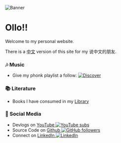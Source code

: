 ![Banner](https://camo.githubusercontent.com/b3e83470024a21f6aed1c18c1d3c148440b64d4068d78cbdbd90dff494207685/68747470733a2f2f692e696d6775722e636f6d2f4f4955305744492e706e67)

# Ollo!!

Welcome to my personal website.

There is a [中文](https://zh.koon.dev) version of this site for my 说中文的朋友.

### 🎶 Music

-   Give my phonk playlist a follow: [![Discover](https://img.shields.io/badge/Discover-40%20roll-purple?style=plastic&logo=Spotify&link=https://open.spotify.com/playlist/5LPiXbNeB2Cm6DrmX1DgLZ)](https://open.spotify.com/playlist/5LPiXbNeB2Cm6DrmX1DgLZ)

### 📚 Literature

-   Books I have consumed in my [Library](library)

### 👥 Social Media

-   Devlogs on [YouTube ![YouTube subs](https://img.shields.io/youtube/channel/subscribers/UC0YU-cnLiGbmI53pbCoM4Vg?style=social)](https://youtube.com/channel/UC0YU-cnLiGbmI53pbCoM4Vg)
-   Source Code on [Github ![GitHub followers](https://img.shields.io/github/followers/k2on?style=social)](https://github.com/k2on)
-   Connect on [LinkedIn ![LinkedIn](https://img.shields.io/badge/LinkedIn-0A66C2?style=plastic&logo=LinkedIn)](https://www.linkedin.com/in/max-koon-48540b1a4/)
